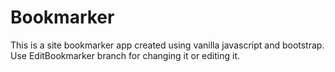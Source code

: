 # Bookmarker
This is a site bookmarker app created using vanilla javascript and bootstrap.
Use EditBookmarker branch for changing it or editing it.
